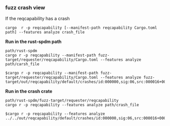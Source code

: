 ### fuzz crash view

If the reqcapability has a crash

`cargo  r -p reqcapability [--manifest-path reqcapability Cargo.toml path] --features analyze crash_file`

**Run in the rust-spdm path**

```
path/rust-spdm
cargo r -p reqcapability --manifest-path fuzz-target/requester/reqcapability/Cargo.toml --features analyze path/carsh_file

$cargo r -p reqcapability --manifest-path fuzz-target/requester/reqcapability/Cargo.toml --features analyze fuzz-target/out/reqcapability/default/crashes/id:000000,sig:06,src:000016+000021,time:600170,op:splice,rep:16
```

**Run in the crash crate**

```
path/rust-spdm/fuzz-target/requester/reqcapability
cargo r -p reqcapability --features analyze path/crash_file 

$cargo r -p reqcapability --features analyze ../../out/reqcapability/default/crashes/id:000000,sig:06,src:000016+000021,time:600170,op:splice,rep:16
```

